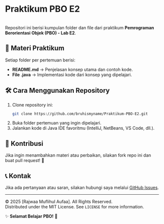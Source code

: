 # Praktikum PBO E2

\
Repositori ini berisi kumpulan folder dan file dari praktikum **Pemrograman Berorientasi Objek (PBO) - Lab E2**.

## 📌 Materi Praktikum

Setiap folder per pertemuan berisi:

- **README.md** → Penjelasan konsep utama dan contoh kode.
- **File .java** → Implementasi kode dari konsep yang dipelajari.

## 🛠️ Cara Menggunakan Repository

1. Clone repository ini:
   ```bash
   git clone https://github.com/bruhismyname/Praktikum-PBO-E2.git
   ```
2. Buka folder pertemuan yang ingin dipelajari.
3. Jalankan kode di Java IDE favoritmu (IntelliJ, NetBeans, VS Code, dll.).

## 🤝 Kontribusi

Jika ingin menambahkan materi atau perbaikan, silakan fork repo ini dan buat pull request! 🚀

## 📞 Kontak

Jika ada pertanyaan atau saran, silakan hubungi saya melalui [GitHub Issues](https://github.com/username/Praktikum-PBO-E2/issues).

---

© 2025 [Rajwaa Muflihul Aufaa]. All Rights Reserved.  
Distributed under the MIT License. See `LICENSE` for more information.  


✨ **Selamat Belajar PBO!** 🚀
